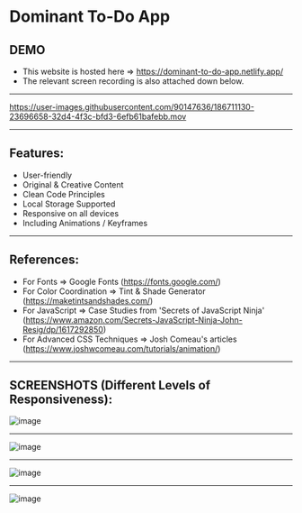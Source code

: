 
# Dominant To-Do App

## DEMO
- This website is hosted here => https://dominant-to-do-app.netlify.app/ 
- The relevant screen recording is also attached down below.

<hr>

https://user-images.githubusercontent.com/90147636/186711130-23696658-32d4-4f3c-bfd3-6efb61bafebb.mov


<hr>

## Features:
- User-friendly
- Original & Creative Content 
- Clean Code Principles 
- Local Storage Supported
- Responsive on all devices
- Including Animations / Keyframes

<hr>

## References:
- For Fonts => Google Fonts (https://fonts.google.com/)
- For Color Coordination => Tint & Shade Generator (https://maketintsandshades.com/)
- For JavaScript => Case Studies from 'Secrets of JavaScript Ninja' (https://www.amazon.com/Secrets-JavaScript-Ninja-John-Resig/dp/1617292850)
- For Advanced CSS Techniques => Josh Comeau's articles (https://www.joshwcomeau.com/tutorials/animation/)

<hr>

## SCREENSHOTS (Different Levels of Responsiveness):

![image](https://user-images.githubusercontent.com/90147636/186716409-597cf569-c4ec-485e-afc1-32b541f0324c.png)

<hr>

![image](https://user-images.githubusercontent.com/90147636/186712586-ee96ae3e-738f-4ec7-ae5b-a01dd91385b6.png)

<hr>

![image](https://user-images.githubusercontent.com/90147636/186712016-9baee96a-d3c5-4588-85b8-b9c86c0f92d7.png)

<hr>

![image](https://user-images.githubusercontent.com/90147636/186712192-724c4c02-46ff-4ec1-b52f-24dffc8a5201.png)


